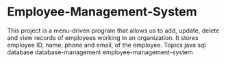 # Employee-Management-System
This project is a menu-driven program that allows us to add, update, delete and view records of employees working in an organization. It stores employee ID, name, phone and email, of the employee. Topics java sql database database-management employee-management-system
